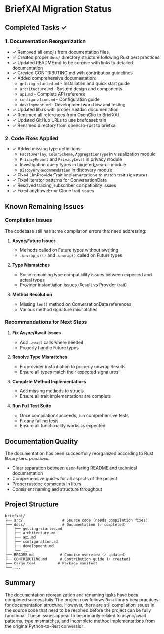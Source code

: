 # BriefXAI Migration Status

## Completed Tasks ✓

### 1. Documentation Reorganization
- ✓ Removed all emojis from documentation files
- ✓ Created proper `docs/` directory structure following Rust best practices
- ✓ Updated README.md to be concise with links to detailed documentation
- ✓ Created CONTRIBUTING.md with contribution guidelines
- ✓ Added comprehensive documentation:
  - `getting-started.md` - Installation and quick start guide
  - `architecture.md` - System design and components
  - `api.md` - Complete API reference
  - `configuration.md` - Configuration guide
  - `development.md` - Development workflow and testing
- ✓ Updated lib.rs with proper rustdoc documentation
- ✓ Renamed all references from OpenClio to BriefXAI
- ✓ Updated GitHub URLs to use briefcasebrain
- ✓ Renamed directory from openclio-rust to briefxai

### 2. Code Fixes Applied
- ✓ Added missing type definitions:
  - `FacetOverlay`, `ColorScheme`, `AggregationType` in visualization module
  - `PrivacyReport` and `PrivacyLevel` in privacy module
  - Investigation query types in targeted_search module
  - `DiscoveryRecommendation` in discovery module
- ✓ Fixed LlmProviderTrait implementations to match trait signatures
- ✓ Fixed iterator patterns for ConversationData
- ✓ Resolved tracing_subscriber compatibility issues
- ✓ Fixed anyhow::Error Clone trait issues

## Known Remaining Issues

### Compilation Issues
The codebase still has some compilation errors that need addressing:

1. **Async/Future Issues**
   - Methods called on Future types without awaiting
   - `.unwrap_or()` and `.unwrap()` called on Future types

2. **Type Mismatches**
   - Some remaining type compatibility issues between expected and actual types
   - Provider instantiation issues (Result<Provider> vs Provider trait)

3. **Method Resolution**
   - Missing `len()` method on ConversationData references
   - Various method signature mismatches

### Recommendations for Next Steps

1. **Fix Async/Await Issues**
   - Add `.await` calls where needed
   - Properly handle Future types

2. **Resolve Type Mismatches**
   - Fix provider instantiation to properly unwrap Results
   - Ensure all types match their expected signatures

3. **Complete Method Implementations**
   - Add missing methods to structs
   - Ensure all trait implementations are complete

4. **Run Full Test Suite**
   - Once compilation succeeds, run comprehensive tests
   - Fix any failing tests
   - Ensure all functionality works as expected

## Documentation Quality

The documentation has been successfully reorganized according to Rust library best practices:
- Clear separation between user-facing README and technical documentation
- Comprehensive guides for all aspects of the project
- Proper rustdoc comments in lib.rs
- Consistent naming and structure throughout

## Project Structure

```
briefxai/
├── src/                  # Source code (needs compilation fixes)
├── docs/                 # Documentation (✓ completed)
│   ├── getting-started.md
│   ├── architecture.md
│   ├── api.md
│   ├── configuration.md
│   ├── development.md
│   └── ...
├── README.md            # Concise overview (✓ updated)
├── CONTRIBUTING.md      # Contribution guide (✓ created)
├── Cargo.toml          # Package manifest
└── ...
```

## Summary

The documentation reorganization and renaming tasks have been completed successfully. The project now follows Rust library best practices for documentation structure. However, there are still compilation issues in the source code that need to be resolved before the project can be fully functional. These issues appear to be primarily related to async/await patterns, type mismatches, and incomplete method implementations from the original Python-to-Rust conversion.
